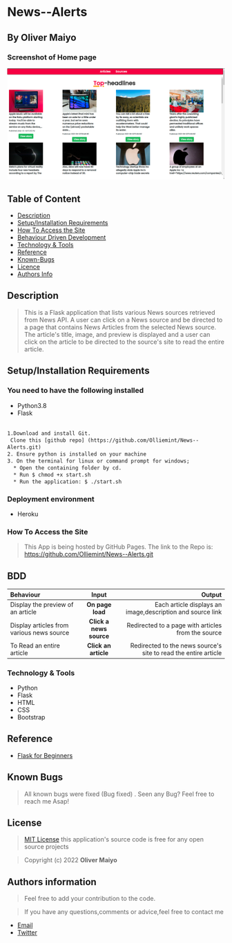 # News--Alerts

## By Oliver Maiyo


### Screenshot of Home page
<img src="https://raw.githubusercontent.com/Olliemint/News--Alerts/main/app/static/assets/landing.png">



## Table of Content

+ [Description](#description)
+ [Setup/Installation Requirements](setup&installationrequirements)
+ [How To Access the Site](#howtoaccessthesite)
+ [Behaviour Driven Development](#bdd&tdd)
+ [Technology & Tools](#technology&tools)
+ [Reference](#reference)
+ [Known-Bugs](#knownbugs)
+ [Licence](#licence)
+ [Authors Info](#authors-info)


## Description

> This is a Flask application that lists various News sources retrieved from News API. A user can click on a News source and be directed to a page that contains News Articles from the selected News source. The article's title, image, and preview is displayed and a user can click on the article to be directed to the source's site to read the entire article.



## Setup/Installation Requirements

### You need to have the following installed
  * Python3.8
  * Flask

```
 
1.Download and install Git.
 Clone this [github repo] (https://github.com/Olliemint/News--Alerts.git)
2. Ensure python is installed on your machine
3. On the terminal for linux or command prompt for windows;
  * Open the containing folder by cd.
  * Run $ chmod +x start.sh
  * Run the application: $ ./start.sh

```

### Deployment environment
* Heroku

### How To Access the Site
> This App is being hosted by GitHub Pages. The link to the Repo is: https://github.com/Olliemint/News--Alerts.git


## BDD
| Behaviour | Input | Output |
| :---------------- | :---------------: | ------------------: |
| Display the preview of an article | **On page load** | Each article displays an image,description and source link |
| Display articles from various news source | **Click a news source** | Redirected to a page with articles from the source |
| To Read an entire article  | **Click an article** | Redirected to the news source's site to read the entire article |


### Technology & Tools
* Python
* Flask
* HTML
* CSS
* Bootstrap

## Reference

* [Flask for Beginners](https://www.fullstackpython.com/flask.html)


## Known Bugs
> All known bugs were fixed (Bug fixed) . Seen any Bug? Feel free to reach me Asap!

## License

> [MIT License](license) this application's source code is free for any open source projects

> Copyright (c) 2022 **Oliver Maiyo**



## Authors information
> Feel free to add your contribution to the code.

> If you have any questions,comments or advice,feel free to contact me

* [Email](oliverkoechrj@gmail.com)
* [Twitter]()

